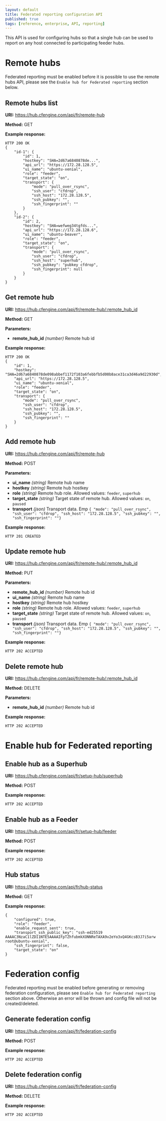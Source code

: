 ```yaml
---
layout: default
title: Federated reporting configuration API
published: true
tags: [reference, enterprise, API, reporting]
---
```


This API is used for configuring hubs so that a single hub can be used to report on any host connected to participating feeder hubs.

# Remote hubs

Federated reporting must be enabled before it is possible to use the remote hubs API, please
see the `Enable hub for Federated reporting` section below.

## Remote hubs list

**URI:** https://hub.cfengine.com/api/fr/remote-hub

**Method:** GET

**Example response:**

```
HTTP 200 OK
{
    "id-1": {
        "id": 1,
        "hostkey": "SHA=2d67a6840878de...",
        "api_url": "https://172.28.128.5",
        "ui_name": "ubuntu-xenial",
        "role": "feeder",
        "target_state": "on",
        "transport": {
            "mode": "pull_over_rsync",
            "ssh_user": "cfdrop",
            "ssh_host": "172.28.128.5",
            "ssh_pubkey": "",
            "ssh_fingerprint": ""
        }
    },
    "id-2": {
        "id": 2,
        "hostkey": "SHA=wefweg34tgfds...",
        "api_url": "https://172.28.128.6",
        "ui_name": "ubuntu-beaver",
        "role": "feeder",
        "target_state": "on",
        "transport": {
            "mode": "pull_over_rsync",
            "ssh_user": "cfdrop",
            "ssh_host": "superhub",
            "ssh_pubkey": "pubkey cfdrop",
            "ssh_fingerprint": null
        }
    }
}
```

## Get remote hub

**URI:** https://hub.cfengine.com/api/fr/remote-hub/:remote_hub_id

**Method:** GET

**Parameters:**

* **remote_hub_id** *(number)*
    Remote hub id

**Example response:**

```
HTTP 200 OK
{
    "id": 1,
    "hostkey": "SHA=2d67a6840878de098abbef1172f103a6febbfb5d00b8ace31ca3d46a9d22930d",
    "api_url": "https://172.28.128.5",
    "ui_name": "ubuntu-xenial",
    "role": "feeder",
    "target_state": "on",
    "transport": {
        "mode": "pull_over_rsync",
        "ssh_user": "cfdrop",
        "ssh_host": "172.28.128.5",
        "ssh_pubkey": "",
        "ssh_fingerprint": ""
    }
}
```

## Add remote hub

**URI:** https://hub.cfengine.com/api/fr/remote-hub

**Method:** POST

**Parameters:**

* **ui_name** *(string)*
    Remote hub name
* **hostkey** *(string)*
    Remote hub hostkey
* **role** *(string)*
    Remote hub role. Allowed values: `feeder`, `superhub`
* **target_state** *(string)*
    Target state of remote hub. Allowed values: `on`, `paused`
* **transport** *(json)*
    Transport data. Emp `{ "mode": "pull_over_rsync", "ssh_user": "cfdrop", "ssh_host": "172.28.128.5", "ssh_pubkey": "", "ssh_fingerprint": ""}`

**Example response:**

```
HTTP 201 CREATED
```

## Update remote hub

**URI:** https://hub.cfengine.com/api/fr/remote-hub/:remote_hub_id

**Method:** PUT

**Parameters:**

* **remote_hub_id** *(number)*
    Remote hub id
* **ui_name** *(string)*
    Remote hub name
* **hostkey** *(string)*
    Remote hub hostkey
* **role** *(string)*
    Remote hub role. Allowed values: `feeder`, `superhub`
* **target_state** *(string)*
    Target state of remote hub. Allowed values: `on`, `paused`
* **transport** *(json)*
    Transport data. Emp `{ "mode": "pull_over_rsync", "ssh_user": "cfdrop", "ssh_host": "172.28.128.5", "ssh_pubkey": "", "ssh_fingerprint": ""}`

**Example response:**

```
HTTP 202 ACCEPTED
```

## Delete remote hub

**URI:** https://hub.cfengine.com/api/fr/remote-hub/:remote_hub_id

**Method:** DELETE

**Parameters:**

* **remote_hub_id** *(number)*
    Remote hub id

**Example response:**

```
HTTP 202 ACCEPTED
```

# Enable hub for Federated reporting

## Enable hub as a Superhub

**URI:** https://hub.cfengine.com/api/fr/setup-hub/superhub

**Method:** POST

**Example response:**

```
HTTP 202 ACCEPTED
```


## Enable hub as a Feeder

**URI:** https://hub.cfengine.com/api/fr/setup-hub/feeder

**Method:** POST

**Example response:**

```
HTTP 202 ACCEPTED
```

## Hub status

**URI:** https://hub.cfengine.com/api/fr/hub-status

**Method:** GET

**Example response:**

```
{
    "configured": true,
    "role": "feeder",
    "enable_request_sent": true,
    "transport_ssh_public_key": "ssh-ed25519 AAAAC3NzaC1lZDI1NTE5AAAAIFpTZhfubmkXONNReTAXA9v2eYo3xQ4GKcsB3J7i5arw root@ubuntu-xenial",
    "ssh_fingerprint": false,
    "target_state": "on"
}
```

# Federation config

Federated reporting must be enabled before generating or removing federation configuration, please
see `Enable hub for Federated reporting` section above. Otherwise an error will be thrown and
config file will not be created/deleted.

## Generate federation config

**URI:** https://hub.cfengine.com/api/fr/federation-config

**Method:** POST

**Example response:**

```
HTTP 202 ACCEPTED
```

## Delete federation config

**URI:** https://hub.cfengine.com/api/fr/federation-config

**Method:** DELETE

**Example response:**

```
HTTP 202 ACCEPTED
```
